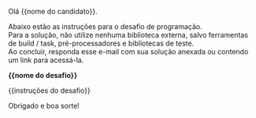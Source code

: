 Olá {{nome do candidato}}.

Abaixo estão as instruções para o desafio de programação.
<br>
Para a solução, não utilize nenhuma biblioteca externa, salvo ferramentas de build / task, pré-processadores e bibliotecas de teste.
<br>
Ao concluir, responda esse e-mail com sua solução anexada ou contendo um link para acessá-la.

**{{nome do desafio}}**

{{instruções do desafio}}

Obrigado e boa sorte!
